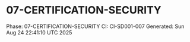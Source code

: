# 07-CERTIFICATION-SECURITY
Phase: 07-CERTIFICATION-SECURITY
CI: CI-SD001-007
Generated: Sun Aug 24 22:41:10 UTC 2025
